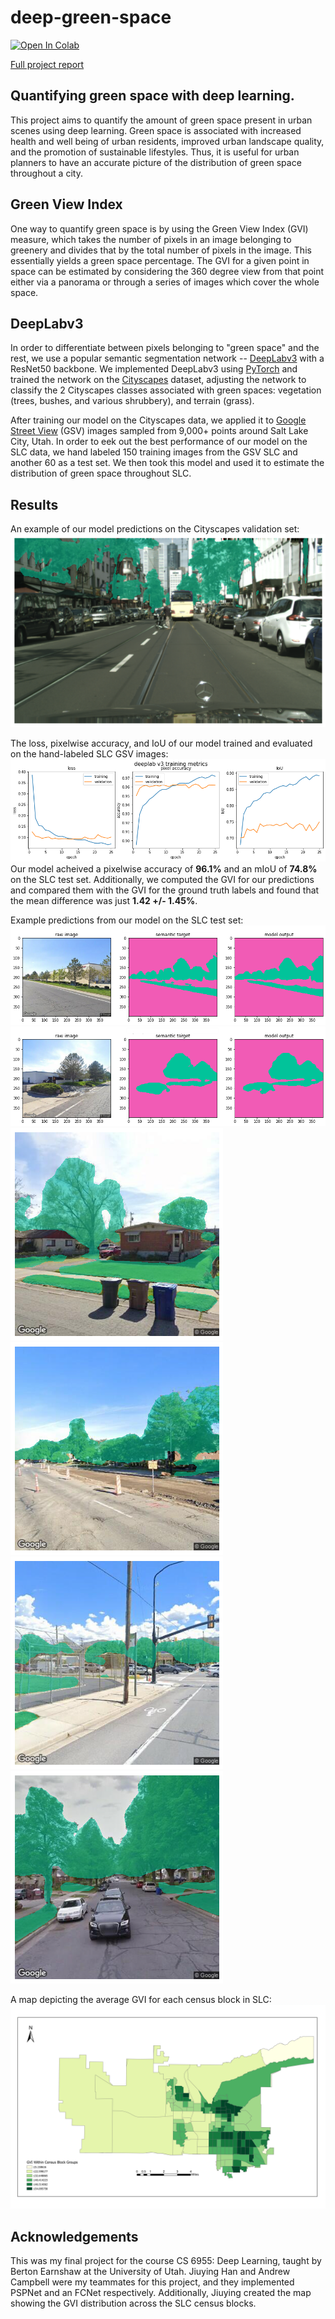 # deep-green-space

[![Open In Colab](https://colab.research.google.com/assets/colab-badge.svg)](https://colab.research.google.com/drive/1T0wx-OeotbMgWym7DeNh-bC2MbKoIV1-#scrollTo=vBZnGPb1PrQ_) 

[Full project report](https://github.com/mkcyoung/deep-green-space/blob/main/Deep%20Learning%20Project%20Report.pdf)

## Quantifying green space with deep learning.

This project aims to quantify the amount of green space present in urban scenes using deep learning.  Green space is associated with increased health and well being of urban residents, improved urban landscape quality, and the promotion of sustainable lifestyles. Thus, it is useful for urban planners to have an accurate picture of the distribution of green space throughout a city.

## Green View Index
One way to quantify green space is by using the Green View Index (GVI) measure, which takes the number of pixels in an image belonging to greenery and divides that by the total number of pixels in the image. This essentially yields a green space percentage. The GVI for a given point in space can be estimated by considering the 360 degree view from that point either via a panorama or through a series of images which cover the whole space. 

## DeepLabv3
In order to differentiate between pixels belonging to "green space" and the rest, we use a popular semantic segmentation network -- [DeepLabv3](https://arxiv.org/abs/1706.05587) with a ResNet50 backbone. We implemented DeepLabv3 using [PyTorch](https://pytorch.org/docs/stable/torchvision/models.html#semantic-segmentation) and trained the network on the [Cityscapes](https://www.cityscapes-dataset.com/) dataset, adjusting the network to classify the 2 Cityscapes classes associated with green spaces: vegetation (trees, bushes, and various shrubbery), and terrain (grass).

After training our model on the Cityscapes data, we applied it to [Google Street View](https://developers.google.com/maps/documentation/streetview/overview) (GSV) images sampled from 9,000+ points around Salt Lake City, Utah. In order to eek out the best performance of our model on the SLC data, we hand labeled 150 training images from the GSV SLC and another 60 as a test set. We then took this model and used it to estimate the distribution of green space throughout SLC.

## Results

An example of our model predictions on the Cityscapes validation set:
![](figs/val%20pic%201.png)

The loss, pixelwise accuracy, and IoU of our model trained and evaluated on the hand-labeled SLC GSV images:
![](figs/final_model_metrics.png)  
Our model acheived a pixelwise accuracy of **96.1%** and an mIoU of **74.8%** on the SLC test set. Additionally, we computed the GVI for our predictions and compared them with the GVI for the ground truth labels and found that the mean difference was just **1.42 +/- 1.45%**.   
    
Example predictions from our model on the SLC test set:
![](figs/targets_labels.png)
![](figs/targets_labels%202.png)
![](figs/overlay%207.png) ![](figs/overlay%203.png) 
![](figs/overlay%206.png) ![](figs/overlay%201.png)
    
A map depicting the average GVI for each census block in SLC:
![](figs/GVI%20DeepLabV3.gif)

## Acknowledgements 
This was my final project for the course CS 6955: Deep Learning, taught by Berton Earnshaw at the University of Utah. Jiuying Han and Andrew Campbell were my teammates for this project, and they implemented PSPNet and an FCNet respectively. Additionally, Jiuying created the map showing the GVI distribution across the SLC census blocks.

